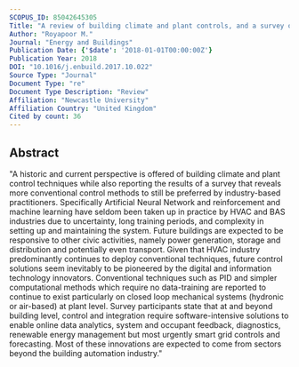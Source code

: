 ```yaml
---
SCOPUS_ID: 85042645305
Title: "A review of building climate and plant controls, and a survey of industry perspectives"
Author: "Royapoor M."
Journal: "Energy and Buildings"
Publication Date: {'$date': '2018-01-01T00:00:00Z'}
Publication Year: 2018
DOI: "10.1016/j.enbuild.2017.10.022"
Source Type: "Journal"
Document Type: "re"
Document Type Description: "Review"
Affiliation: "Newcastle University"
Affiliation Country: "United Kingdom"
Cited by count: 36
---
```


## Abstract
"A historic and current perspective is offered of building climate and plant control techniques while also reporting the results of a survey that reveals more conventional control methods to still be preferred by industry-based practitioners. Specifically Artificial Neural Network and reinforcement and machine learning have seldom been taken up in practice by HVAC and BAS industries due to uncertainty, long training periods, and complexity in setting up and maintaining the system. Future buildings are expected to be responsive to other civic activities, namely power generation, storage and distribution and potentially even transport. Given that HVAC industry predominantly continues to deploy conventional techniques, future control solutions seem inevitably to be pioneered by the digital and information technology innovators. Conventional techniques such as PID and simpler computational methods which require no data-training are reported to continue to exist particularly on closed loop mechanical systems (hydronic or air-based) at plant level. Survey participants state that at and beyond building level, control and integration require software-intensive solutions to enable online data analytics, system and occupant feedback, diagnostics, renewable energy management but most urgently smart grid controls and forecasting. Most of these innovations are expected to come from sectors beyond the building automation industry."
